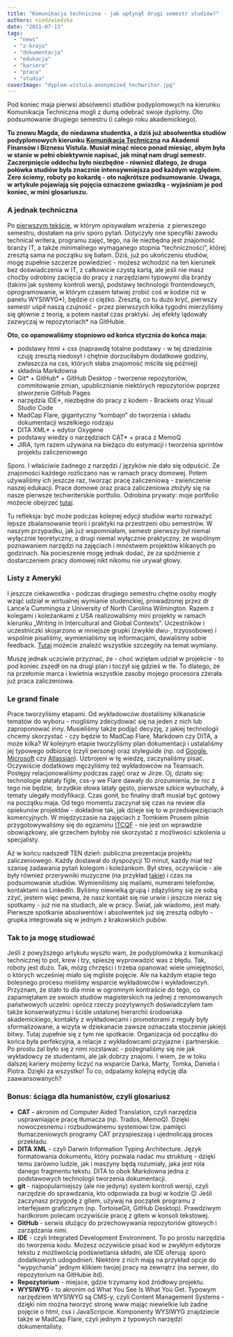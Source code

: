 ```yaml
---
title: "Komunikacja techniczna - jak upłynął drugi semestr studiów?"
authors: niedzwiedzka
date: "2021-07-13"
tags:
  - "news"
  - "z-kraju"
  - "dokumentacja"
  - "edukacja"
  - "kariera"
  - "praca"
  - "studia"
coverImage: "dyplom-vistula-anonymized_techwriter.jpg"
---
```


Pod koniec maja pierwsi absolwenci studiów podyplomowych na kierunku Komunikacja
Techniczna mogli z dumą odebrać swoje dyplomy. Oto podsumowanie drugiego
semestru (i całego roku akademickiego).

<!--truncate-->

**Tu znowu Magda, do niedawna studentka, a dziś już absolwentka studiów
podyplomowych kierunku**
[**Komunikacja Techniczna**](https://www.vistula.edu.pl/kierunki-studiow/kontynuacja-edukacji/studia-podyplomowe/informatyka/komunikacja-techniczna)
**na Akademii Finansów i Biznesu Vistula. Musiał minąć nieco ponad miesiąc, abym
była w stanie w pełni obiektywnie napisać, jak minął nam drugi semestr.
Zaczerpnięcie oddechu było niezbędne - również dlatego, że druga połówka studiów
była znacznie intensywniejsza pod każdym względem. Zero ściemy, roboty po
kokardę - oto najkrótsze podsumowanie. Uwaga, w artykule pojawiają się pojęcia
oznaczone gwiazdką - wyjaśniam je pod koniec, w mini glosariuszu.**

### A jednak techniczna

Po
[pierwszym tekście](http://techwriter.pl/komunikacja-techniczna-jak-sie-studiuje/),
w którym opisywałam wrażenia  z pierwszego semestru, dostałam na priv sporo
pytań. Dotyczyły one specyfiki zawodu technical writera, programu zajęć, tego,
na ile niezbędna jest znajomość branży IT, a także minimalnego wymaganego
stopnia “techniczności”, której zresztą sama na początku się bałam. Dziś, już po
ukończeniu studiów, mogę zupełnie szczerze powiedzieć - możesz wchodzić na ten
kierunek bez doświadczenia w IT, z całkowicie czystą kartą, ale jeśli nie masz
choćby odrobiny zacięcia do pracy z narzędziami typowymi dla branży (takimi jak
systemy kontroli wersji, podstawy technologii frontendowych, oprogramowanie, w
którym czasem łatwiej zrobić coś w kodzie niż w panelu WYSIWYG\*), będzie ci
ciężko. Zresztą, co tu dużo kryć, pierwszy semestr uśpił naszą czujność - przez
pierwszych kilka tygodni mierzyliśmy się głównie z teorią, a potem nastał czas
praktyki. Jej efekty lądowały zazwyczaj w repozytoriach\* na GitHubie.

**Oto, co opanowaliśmy stopniowo od końca stycznia do końca maja:**

- podstawy html + css (naprawdę totalne podstawy - w tej dziedzinie czuję
  zresztą niedosyt i chętnie dorzuciłabym dodatkowe godziny, zwłaszcza na css,
  których słaba znajomość mściła się później)
- składnia Markdowna
- Git\* + GitHub\* + GitHub Desktop - tworzenie repozytoriów, commitowanie
  zmian, upublicznianie niektórych repozytoriów poprzez stworzenie GitHub Pages
- narzędzia IDE\*, niezbędne do pracy z kodem - Brackets oraz Visual Studio Code
- MadCap Flare, gigantyczny “kombajn” do tworzenia i składu dokumentacji
  wszelkiego rodzaju
- DITA XML\* + edytor Oxygene
- podstawy wiedzy o narzędziach CAT\* + praca z MemoQ
- JIRA, tym razem używana na bieżąco do estymacji i tworzenia sprintów projektu
  zaliczeniowego

Sporo. I właściwie żadnego z narzędzi / języków nie dało się odpuścić. Ze
znajomości każdego rozliczano nas w ramach pracy domowej. Potem używaliśmy ich
jeszcze raz, tworząc pracę zaliczeniową - zwieńczenie naszej edukacji. Prace
domowe oraz praca zaliczeniowa złożyły się na nasze pierwsze techwriterskie
portfolio. Odrobina prywaty: moje portfolio możecie obejrzeć
[tutaj](https://github.com/morvenn).

Tu refleksja: być może podczas kolejnej edycji studiów warto rozważyć lepsze
zbalansowanie teorii i praktyki na przestrzeni obu semestrów. W naszym
przypadku, jak już wspomniałam, semestr pierwszy był niemal wyłącznie
teoretyczny, a drugi niemal wyłącznie praktyczny, ze wspólnym poznawaniem
narzędzi na zajęciach i mnóstwem projektów klikanych po godzinach. Na
pocieszenie mogę jednak dodać, że za spóźnienie z dostarczeniem pracy domowej
nikt nikomu nie urywał głowy.

### Listy z Ameryki

I jeszcze ciekawostka - podczas drugiego semestru chętne osoby mogły wziąć
udział w wirtualnej wymianie studenckiej, prowadzonej przez dr Lance’a Cummingsa
z University of North Carolina Wilmington. Razem z kolegami i koleżankami z USA
realizowaliśmy mini projekty w ramach kierunku „Writing in Intercultural and
Global Contexts”. Uczestników i uczestniczki skojarzono w mniejsze grupki
(zwykle dwu-, trzyosobowe) i wspólnie pisaliśmy, wymienialiśmy się informacjami,
dawaliśmy sobie feedback. [Tutaj](https://www.craft.do/s/VOd7B47ytH4bhA) możecie
znaleźć wszystkie szczegóły na temat wymiany.

Muszę jednak uczciwie przyznać, że - choć wzięłam udział w projekcie - to pod
koniec zszedł on na drugi plan i toczył się gdzieś w tle. To dlatego, że na
przełomie marca i kwietnia wszystkie zasoby mojego procesora zżerała już praca
zaliczeniowa.

### Le grand finale

Prace tworzyliśmy etapami. Od wykładowców dostaliśmy kilkanaście tematów do
wyboru - mogliśmy zdecydować się na jeden z nich lub zaproponować inny.
Musieliśmy także podjąć decyzję, z jakiej technologii chcemy skorzystać - czy
będzie to MadCap Flare, Markdown czy DITA, a może kilka? W kolejnym etapie
tworzyliśmy plan dokumentacji i ustalaliśmy jej typowego odbiorcę (czyli
personę) oraz styleguide (np. od [Google](https://developers.google.com/style),
[Microsoft](https://docs.microsoft.com/en-us/style-guide/welcome/) czy
[Atlassian](https://atlassian.design/)). Uzbrojeni w tę wiedzę, zaczynaliśmy
pisać. Oczywiście dodatkowo męczyliśmy też wykładowców na Teamsach. Postępy
relacjonowaliśmy podczas zajęć oraz w Jirze. Oj, działo się: technologie płatały
figle, css-y we Flare dawały do zrozumienia, że nic z tego nie będzie,  brzydkie
słowa latały gęsto, pierwsze szkice wybuchały, a tematy ulegały modyfikacji.
Czas gonił, bo finalny draft musiał być gotowy na początku maja. Od tego momentu
zaczynał się czas na review dla opiekunów projektów - dokładnie tak, jak dzieje
się to w przedsięwzięciach komercyjnych. W międzyczasie na zajęciach z Tomkiem
Prusem pilnie przygotowywaliśmy się do egzaminu [ITCQF](https://itcqf.org/) -
nie jest on wprawdzie obowiązkowy, ale grzechem byłoby nie skorzystać z
możliwości szkolenia u specjalisty.

Aż w końcu nadszedł TEN dzień: publiczna prezentacja projektu zaliczeniowego.
Każdy dostawał do dyspozycji 10 minut, każdy miał też szansę zadawania pytań
kolegom i koleżankom. Był stres, oczywiście - ale były również przerywniki
muzyczne (na przykład [takie](https://www.youtube.com/watch?v=WiptajAc3VI)) i
czas na podsumowanie studiów. Wymieniliśmy się mailami, numerami telefonów,
kontaktami na LinkedIn. Byliśmy niewielką grupą i zdążyliśmy się ze sobą zżyć,
jestem więc pewna, że nasz kontakt się nie urwie i jeszcze nieraz się spotkamy -
już nie na studiach, ale w pracy. Świat, jak wiadomo, jest mały. Pierwsze
spotkanie absolwentów i absolwentek już się zresztą odbyło - grupka integrowała
się w jednym z krakowskich pubów.

### Tak to ja mogę studiować

Jeśli z powyższego artykułu wyszło wam, że podyplomówka z komunikacji
technicznej to pot, krew i łzy, spieszę wyprowadzić was z błędu. Tak, roboty
jest dużo. Tak, mózg chrzęści i trzeba opanować wiele umiejętności, o których
wcześniej miało się mgliste pojęcie. Ale na każdym etapie tego bolesnego procesu
mieliśmy wsparcie wykładowców i wykładowczyń. Przyznam, że stało to dla mnie w
ogromnym kontraście do tego, co zapamiętałam ze swoich studiów magisterskich na
jednej z renomowanych państwowych uczelni: oprócz rzeczy pozytywnych
doświadczyłam tam także konserwatyzmu i ściśle ustalonej hierarchii środowiska
akademickiego, kontakty z wykładowcami i promotorami z reguły były
sformalizowane, a wizyta w dziekanacie zawsze oznaczała stoczenie jakiejś bitwy.
Tutaj zupełnie się z tym nie spotkacie. Organizacja od początku do końca była
perfekcyjna, a relacje z wykładowcami przyjazne i partnerskie. Po prostu żal
było się z nimi rozstawać - pożegnaliśmy się nie jak wykładowcy ze studentami,
ale jak dobrzy znajomi. I wiem, że w toku dalszej kariery możemy liczyć na
wsparcie Darka, Marty, Tomka, Daniela i Piotra. Dzięki za wszystko! To co,
odpalamy kolejną edycję dla zaawansowanych?

### Bonus: ściąga dla humanistów, czyli glosariusz

- **CAT -** akronim od Computer Aided Translation, czyli narzędzia usprawniające
  pracę tłumacza (np. Trados, MemoQ). Dzięki nowoczesnemu i rozbudowanemu
  systemowi tzw. pamięci tłumaczeniowych programy CAT przyspieszają i
  ujednolicają proces przekładu.
- **DITA XML** - czyli Darwin Information Typing Architecture. Język
  formatowania dokumentu, który pozwala nadać mu strukturę - dzięki temu zarówno
  ludzie, jak i maszyny będą rozumiały, jaka jest rola danego fragmentu tekstu.
  DITA to obok Markdowna jedna z podstawowych technologii tworzenia
  dokumentacji.
- **git** - najpopularniejszy (ale nie jedyny) system kontroli wersji, czyli
  narzędzie do sprawdzania, kto odpowiada za bugi w kodzie 😉 Jeśli zaczynasz
  przygodę z gitem, używaj na początek programu z interfejsem graficznym (np.
  TortoiseGit, GitHub Desktop). Prawdziwym hardkorom polecam oczywiście pracę z
  gitem w konsoli tekstowej.
- **GitHub** - serwis służący do przechowywania repozytoriów gitowych i
  zarządzania nimi.
- **IDE** - czyli Integrated Development Environment. To po prostu narzędzia do
  tworzenia kodu. Możesz oczywiście pisać kod w zwykłym edytorze tekstu z
  możliwością podświetlania składni, ale IDE oferują  sporo dodatkowych
  udogodnień. Niektóre z nich mają na przykład opcje do "wypychania" jednym
  klikiem twojej pracy na zewnątrz (na serwer, do repozytorium na GitHubie itd).
- **Repozytorium** - miejsce, gdzie trzymamy kod źródłowy projektu.
- **WYSIWYG** - to akronim od What You See Is What You Get. Typowym narzędziem
  WYSIWYG są CMS-y, czyli Content Management Systems - dzięki nim można tworzyć
  stronę www mając niewielkie lub żadne pojęcie o html, css i JavaScripcie.
  Komponenty WYSIWYG znajdziecie także w MadCap Flare, czyli jednym z typowych
  narzędzi dokumentalisty.
